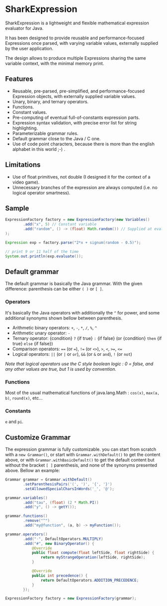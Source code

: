 # SharkExpression

SharkExpression is a lightweight and flexible mathematical expression evaluator for Java.

It has been designed to provide reusable and performance-focused Expressions once parsed,
with varying variable values, externally supplied by the user application.

The design allows to produce multiple Expressions sharing the same variable context, with the minimal memory print.

## Features

* Reusable, pre-parsed, pre-simplified, and performance-focused Expression objects, with externally supplied variable values.
* Unary, binary, and ternary operators.
* Functions.
* Constant values.
* Pre-computing of eventual full-of-constants expression parts.
* Expression syntax validation, with precise error list for string highlighting.
* Parameterizable grammar rules.
* Default grammar close to the Java / C one.
* Use of code point characters, because there is more than the english alphabet in this world ;-) .

## Limitations

* Use of float primitives, not double (I designed it for the context of a video game).
* Unnecessary branches of the expression are always computed (i.e. no logical operator smartness).

## Sample

```java
ExpressionFactory factory = new ExpressionFactory(new Variables()
        .add("x", 5) // Constant variable
        .add("random", () -> (float) Math.random()) // Supplied at evaluation
);

Expression exp = factory.parse("2*x + signum(random - 0.5)");

// print 9 or 11 half of the time
System.out.println(exp.evaluate());
```

## Default grammar

The default grammar is basically the Java grammar. With the given difference: parenthesis can be either `( )` or `[ ]`.

### Operators

It's basically the Java operators with additionally the `^` for power,
and some additional synonyms shown bellow between parenthesis.

* Arithmetic binary operators: `+`, `-`, `*`, `/`, `%`, `^`
* Arithmetic unary operator: `-`
* Ternary operator: {condition} `?` {if true} `:` {if false} (or {condition} `then` {if true} `else` {if false})
* Comparison operators: `==` (or `=`), `!=` (or `<>`), `>`, `<`, `>=`, `<=`
* Logical operators:  `||` (or `|` or `or`), `&&` (or `&` or `and`), `!` (or `not`)

*Note that logical operators use the C style boolean logic : 0 = false,
and any other values are true, but 1 is used by convention.*

### Functions

Most of the usual mathematical functions of java.lang.Math : `cos(x)`, `max(a, b)`, `round(x)`, etc...

### Constants 

`e` and `pi`.

## Customize Grammar

The expression grammar is fully customizable. you can start from scratch with a `new Grammar()`,
or start with `Grammar.withDefault()` to get the content above, or with `Grammar.withBasicDefault()`
to get the default content but without the bracket `[ ]` parenthesis, and none of the synonyms presented above.
Bellow an example:

```java
Grammar grammar = Grammar.withDefault()
        .setParenthesisPairs('(', ')', '{', '}')
        .setAllowedSpecialCharsInWords('_', '@');

grammar.variables()
        .add("tau", (float) (2 * Math.PI))
        .add("y", () -> getY());

grammar.functions()
        .remove("^")
        .add("my@function", (a, b) -> myFunction());

grammar.operators()
        .add("⋅", DefaultOperators.MULTIPLY)
        .add("#", new BinaryOperator() {
            @Override
            public float compute(float leftSide, float rightSide) {
                return myStrangeOperation(leftSide, rightSide);
            }

            @Override
            public int precedence() {
                return DefaultOperators.ADDITION_PRECEDENCE;
            }
        });

ExpressionFactory factory = new ExpressionFactory(grammar);

```